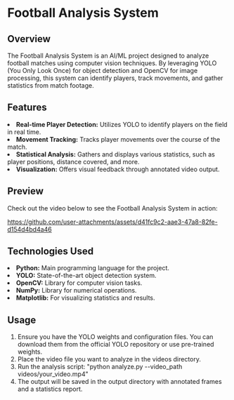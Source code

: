 # Football Analysis System

## Overview
The Football Analysis System is an AI/ML project designed to analyze football matches using computer vision techniques. By leveraging YOLO (You Only Look Once) for object detection and OpenCV for image processing, this system can identify players, track movements, and gather statistics from match footage.

## Features
<uol>
  <li><b>Real-time Player Detection:</b> Utilizes YOLO to identify players on the field in real time.</li>
  <li><b>Movement Tracking:</b> Tracks player movements over the course of the match.</li>
  <li><b>Statistical Analysis:</b> Gathers and displays various statistics, such as player positions, distance covered, and more.</li>
  <li><b>Visualization:</b> Offers visual feedback through annotated video output.</li>
</uol>

## Preview
Check out the video below to see the Football Analysis System in action:

https://github.com/user-attachments/assets/d41fc9c2-aae3-47a8-82fe-d154d4bd4a46

## Technologies Used
<uol>
  <li><b>Python:</b> Main programming language for the project.</li>
  <li><b>YOLO:</b> State-of-the-art object detection system.</li>
  <li><b>OpenCV:</b> Library for computer vision tasks.</li>
  <li><b>NumPy:</b> Library for numerical operations.</li>
  <li><b>Matplotlib:</b> For visualizing statistics and results.</li>
</uol>

## Usage
<ol>
  <li>Ensure you have the YOLO weights and configuration files. You can download them from the official YOLO repository or use pre-trained weights.</li>
  <Li>Place the video file you want to analyze in the videos directory.</Li>
  <li>Run the analysis script: "python analyze.py --video_path videos/your_video.mp4"</li>
  <li>The output will be saved in the output directory with annotated frames and a statistics report.</li>
</ol>


